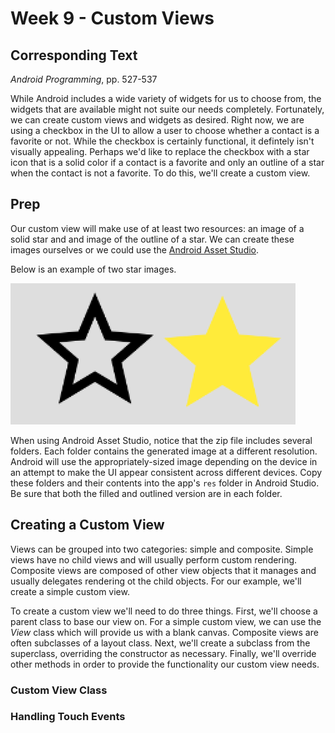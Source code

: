 # Week 9 - Custom Views 

## Corresponding Text
*Android Programming*, pp. 527-537

While Android includes a wide variety of widgets for us to choose from, the 
widgets that are available might not suite our needs completely.  Fortunately, 
we can create custom views and widgets as desired.  Right now, we are using 
a checkbox in the UI to allow a user to choose whether a contact is a favorite 
or not.  While the checkbox is certainly functional, it defintely isn't 
visually appealing.  Perhaps we'd like to replace the checkbox with a star icon 
that is a solid color if a contact is a favorite and only an outline of a star 
when the contact is not a favorite.  To do this, we'll create a custom view.

## Prep
Our custom view will make use of at least two resources: an image of a solid 
star and and image of the outline of a star.  We can create these images 
ourselves or we could use the 
[Android Asset Studio](https://romannurik.github.io/AndroidAssetStudio).  

Below is an example of two star images.

![stars](images/stars.png) 

When using Android Asset Studio, notice that the zip file includes several 
folders.  Each folder contains the generated image at a different resolution. 
Android will use the appropriately-sized image depending on the device in an 
attempt to make the UI appear consistent across different devices. Copy these 
folders and their contents into the app's `res` folder in Android Studio.  Be 
sure that both the filled and outlined version are in each folder.

## Creating a Custom View
Views can be grouped into two categories: simple and composite.  Simple views 
have no child views and will usually perform custom rendering.  Composite 
views are composed of other view objects that it manages and usually delegates 
rendering ot the child objects. For our example, we'll create a simple custom 
view.

To create a custom view we'll need to do three things. First, we'll choose a 
parent class to base our view on.  For a simple custom view, we can use the 
*View* class which will provide us with a blank canvas.  Composite views are 
often subclasses of a layout class.  Next, we'll create a subclass from the 
superclass, overriding the constructor as necessary.  Finally, we'll override 
other methods in order to provide the functionality our custom view needs.

### Custom View Class

### Handling Touch Events

